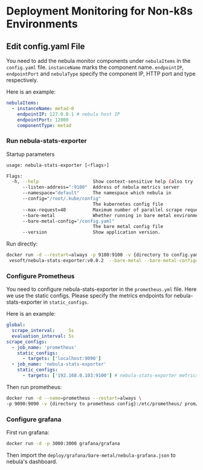 # Deployment Monitoring for Non-k8s Environments

## Edit config.yaml File

You need to add the nebula monitor components under `nebulaItems` in the `config.yaml` file. `instanceName` marks the component name. `endpointIP`, `endpointPort` and `nebulaType` specify the component IP, HTTP port and type respectively.

Here is an example:

```yaml
nebulaItems:
  - instanceName: metad-0
    endpointIP: 127.0.0.1 # nebula host IP
    endpointPort: 12000
    componentType: metad
```

### Run nebula-stats-exporter

Startup parameters

```bash
usage: nebula-stats-exporter [<flags>]

Flags:
  -h, --help                    Show context-sensitive help (also try --help-long and --help-man).
      --listen-address=":9100"  Address of nebula metrics server
      --namespace="default"     The namespace which nebula in
      --config="/root/.kube/config"  
                                The kubernetes config file
      --max-request=40          Maximum number of parallel scrape requests. Use 0 to disable.
      --bare-metal              Whether running in bare metal environment
      --bare-metal-config="/config.yaml"  
                                The bare metal config file
      --version                 Show application version.
```

Run directly:

```bash
docker run -d --restart=always -p 9100:9100 -v {directory to config.yaml}:/config \
 vesoft/nebula-stats-exporter:v0.0.2  --bare-metal --bare-metal-config=/config/config.yaml
```

### Configure Prometheus

You need to configure nebula-stats-exporter in the `prometheus.yml` file. Here we use the static configs. Please specify the metrics endpoints for nebula-stats-exporter in `static_configs`.

Here is an example:

```yaml
global:
  scrape_interval:     5s
  evaluation_interval: 5s
scrape_configs:
  - job_name: 'prometheus'
    static_configs:
      - targets: ['localhost:9090']
  - job_name: 'nebula-stats-exporter'
    static_configs:
      - targets: ['192.168.0.103:9100'] # nebula-stats-exporter metrics endpoints
```

Then run prometheus:

```bash
docker run -d --name=prometheus --restart=always \
-p 9090:9090 -v {directory to prometheus config}:/etc/prometheus/ prom/prometheus
```

### Configure grafana

First run grafana:

```bash
docker run -d -p 3000:3000 grafana/grafana
```

Then import the `deploy/grafana/bare-metal/nebula-grafana.json` to nebula's dashboard.
